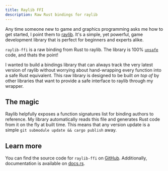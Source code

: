 ```yaml
---
title: Raylib FFI
description: Raw Rust bindings for raylib
---
```


Any time someone new to game and graphics programming asks me how to get started, I point them to [raylib](https://www.raylib.com/). It's a simple, yet powerful, game development library that is perfect for beginners and experts alike.

`raylib-ffi` is a raw binding from Rust to raylib. The library is 100% [`unsafe`](https://doc.rust-lang.org/std/keyword.unsafe.html) code, and thats the point!

I wanted to build a bindings library that can always track the very latest version of raylib without worrying about hand-wrapping every function into a safe Rust equivalent. This raw library is designed to be built *on top of* by other libraries that want to provide a safe interface to raylib through my wrapper.

## The magic

Raylib helpfully exposes a function signatures list for binding authors to reference. My library automatically reads this file and generates Rust code from it on the fly at built time. This means that any version update is a simple `git submodule update && cargo publish` away.

## Learn more

You can find the source code for `raylib-ffi` on [GitHub](https://github.com/ewpratten/raylib-ffi). Additionally, documentation is available on [docs.rs](https://docs.rs/raylib-ffi).
